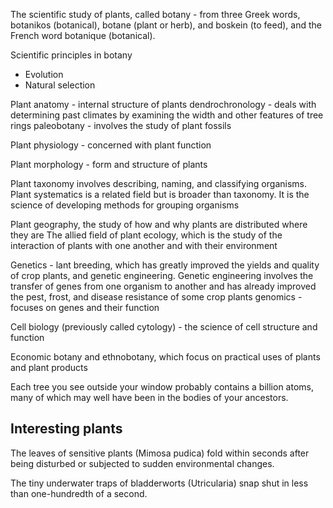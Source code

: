 The scientific study of plants, called botany - from three Greek words,
botanikos (botanical), botane (plant or herb), and boskein (to feed), and the
French word botanique (botanical).

Scientific principles in botany
* Evolution
* Natural selection

Plant anatomy - internal structure of plants
dendrochronology - deals with determining past climates by examining the width
and other features of tree rings
paleobotany - involves the study of plant fossils

Plant physiology - concerned with plant function

Plant morphology - form and structure of plants

Plant taxonomy involves describing, naming, and classifying organisms. Plant
systematics is a related field but is broader than taxonomy. It is the science
of developing methods for grouping organisms

Plant geography, the study of how and why plants are distributed where they are
The allied field of plant ecology, which is the study of the interaction of
plants with one another and with their environment

Genetics - lant breeding, which has greatly improved the yields and quality of
crop plants, and genetic engineering. Genetic engineering involves the transfer
of genes from one organism to another and has already improved the pest, frost,
and disease resistance of some crop plants
genomics - focuses on genes and their function

Cell biology (previously called cytology) - the science of cell structure and
function

Economic botany and ethnobotany, which focus on practical uses of plants and
plant products

Each tree you see outside your window probably contains a billion atoms, many of
which may well have been in the bodies of your ancestors.

## Interesting plants

The leaves of sensitive plants (Mimosa pudica) fold within seconds after being
disturbed or subjected to sudden environmental changes.

The tiny underwater traps of bladderworts (Utricularia) snap shut in less than
one-hundredth of a second.

